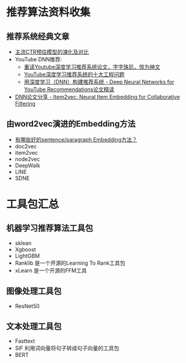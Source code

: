 # 推荐算法资料收集


## 推荐系统经典文章
* [主流CTR预估模型的演化及对比](https://zhuanlan.zhihu.com/p/35465875)
* YouTube DNN推荐: 
  * [重读Youtube深度学习推荐系统论文，字字珠玑，惊为神文](https://zhuanlan.zhihu.com/p/52169807)
  * [YouTube深度学习推荐系统的十大工程问题](https://zhuanlan.zhihu.com/p/52504407)
  * [用深度学习（DNN）构建推荐系统 - Deep Neural Networks for YouTube Recommendations论文精读](https://zhuanlan.zhihu.com/p/25343518)
* [DNN论文分享 - Item2vec: Neural Item Embedding for Collaborative Filtering](https://zhuanlan.zhihu.com/p/24339183?refer=deeplearning-surfing)


## 由word2vec演进的Embedding方法
* [有哪些好的sentence/paragraph Embedding方法？](https://www.zhihu.com/question/299549788)
* doc2vec
* item2vec
* node2vec
* DeepWalk
* LINE
* SDNE


# 工具包汇总

## 机器学习推荐算法工具包
* sklean
* Xgboost
* LightGBM
* Ranklib   是一个开源的Learning To Rank工具包
* xLearn    是一个开源的FFM工具

## 图像处理工具包
* ResNet50

## 文本处理工具包
* Fasttext
* SIF  利用词向量将句子转成句子向量的工具包
* BERT
